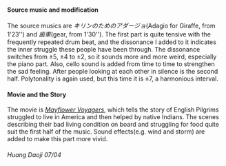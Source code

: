 #### Source music and modification

The source musics are *キリンのためのアダージョ*(Adagio for Giraffe, from 1'23'') and *歯車*(gear, from 1'30''). The first part is quite tensive with the frequently repeated drum beat, and the dissonance I added to it indicates the inner struggle these people have been through. The dissonance switches from $\pm5$, $\pm4$ to $\pm2$, so it sounds more and more weird, especially the piano part. Also, cello sound is added from time to time to strengthen the sad feeling. After people looking at each other in silence is the second half. Polytonality is again used, but this time it is $\pm7$, a harmonious interval.

#### Movie and the Story

The movie is *[Mayflower Voyagers](https://www.dailymotion.com/video/xx4gj3)*, which tells the story of English Pilgrims struggled to live in America and then helped by native Indians. The scenes describing their bad living condition on board and struggling for food quite suit the first half of the music. Sound effects(e.g. wind and storm) are added to make this part more vivid.

###### Huang Daoji 07/04